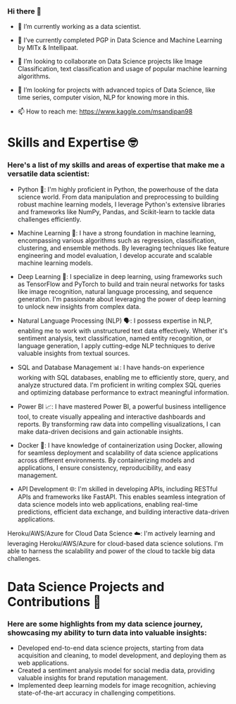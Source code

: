 ### Hi there 👋

* 🔭 I’m currently working as a data scientist.

* 🌱 I’ve currently completed PGP in Data Science and Machine Learning by MITx & Intellipaat.

* 👯 I’m looking to collaborate on Data Science projects like Image Classification, text classification and usage of popular machine learning algorithms.

* 🤔 I’m looking for projects with advanced topics of Data Science, like time series, computer vision, NLP for knowing more in this.

* 📫 How to reach me: https://www.kaggle.com/msandipan98

# Skills and Expertise 🤓

### Here's a list of my skills and areas of expertise that make me a versatile data scientist:

* Python 🐍: I'm highly proficient in Python, the powerhouse of the data science world. From data manipulation and preprocessing to building robust machine learning models, I leverage Python's extensive libraries and frameworks like NumPy, Pandas, and Scikit-learn to tackle data challenges efficiently.

* Machine Learning 🤖: I have a strong foundation in machine learning, encompassing various algorithms such as regression, classification, clustering, and ensemble methods. By leveraging techniques like feature engineering and model evaluation, I develop accurate and scalable machine learning models.

* Deep Learning 🧠: I specialize in deep learning, using frameworks such as TensorFlow and PyTorch to build and train neural networks for tasks like image recognition, natural language processing, and sequence generation. I'm passionate about leveraging the power of deep learning to unlock new insights from complex data.

* Natural Language Processing (NLP) 🗣️: I possess expertise in NLP, enabling me to work with unstructured text data effectively. Whether it's sentiment analysis, text classification, named entity recognition, or language generation, I apply cutting-edge NLP techniques to derive valuable insights from textual sources.

* SQL and Database Management 📊: I have hands-on experience working with SQL databases, enabling me to efficiently store, query, and analyze structured data. I'm proficient in writing complex SQL queries and optimizing database performance to extract meaningful information.

* Power BI 📈: I have mastered Power BI, a powerful business intelligence tool, to create visually appealing and interactive dashboards and reports. By transforming raw data into compelling visualizations, I can make data-driven decisions and gain actionable insights.

* Docker 🐳: I have knowledge of containerization using Docker, allowing for seamless deployment and scalability of data science applications across different environments. By containerizing models and applications, I ensure consistency, reproducibility, and easy management.

* API Development 🌐: I'm skilled in developing APIs, including RESTful APIs and frameworks like FastAPI. This enables seamless integration of data science models into web applications, enabling real-time predictions, efficient data exchange, and building interactive data-driven applications.

Heroku/AWS/Azure for Cloud Data Science ☁️: I'm actively learning and leveraging Heroku/AWS/Azure for cloud-based data science solutions. I'm able to harness the scalability and power of the cloud to tackle big data challenges.


# Data Science Projects and Contributions 🚀
### Here are some highlights from my data science journey, showcasing my ability to turn data into valuable insights:

* Developed end-to-end data science projects, starting from data acquisition and cleaning, to model development, and deploying them as web applications.
* Created a sentiment analysis model for social media data, providing valuable insights for brand reputation management.
* Implemented deep learning models for image recognition, achieving state-of-the-art accuracy in challenging competitions.
